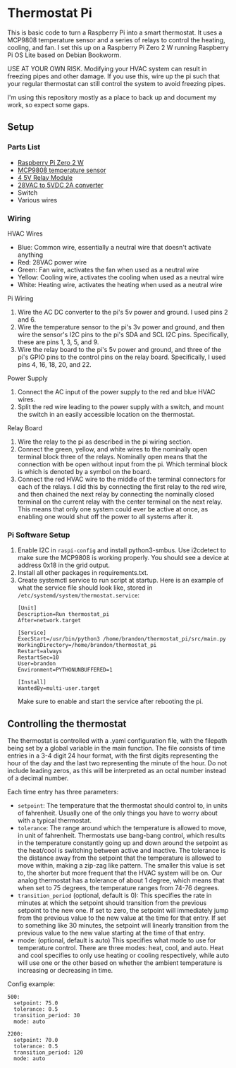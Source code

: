 # Thermostat Pi

This is basic code to turn a Raspberry Pi into a smart thermostat.
It uses a MCP9808 temperature sensor and a series of relays to control the heating, cooling, and fan.
I set this up on a Raspberry Pi Zero 2 W running Raspberry Pi OS Lite based on Debian Bookworm.

USE AT YOUR OWN RISK.
Modifying your HVAC system can result in freezing pipes and other damage.
If you use this, wire up the pi such that your regular thermostat can still control the system to avoid freezing pipes.

I'm using this repository mostly as a place to back up and document my work, so expect some gaps.

## Setup

### Parts List

- [Raspberry Pi Zero 2 W](https://www.raspberrypi.org/products/raspberry-pi-zero-2-w/)
- [MCP9808 temperature sensor](https://www.adafruit.com/product/1782)
- [4 5V Relay Module](https://www.amazon.com/SunFounder-Channel-Shield-Arduino-Raspberry/dp/B00E0NSORY/?th=1)
- [28VAC to 5VDC 2A converter](https://www.amazon.com/UMLIFE-Converter-2-5-35V-Regulator-Adjustable/dp/B094ZTG5S8/?th=1)
- Switch
- Various wires

### Wiring

HVAC Wires

- Blue: Common wire, essentially a neutral wire that doesn't activate anything
- Red: 28VAC power wire
- Green: Fan wire, activates the fan when used as a neutral wire
- Yellow: Cooling wire, activates the cooling when used as a neutral wire
- White: Heating wire, activates the heating when used as a neutral wire

Pi Wiring

1. Wire the AC DC converter to the pi's 5v power and ground. I used pins 2 and 6.
2. Wire the temperature sensor to the pi's 3v power and ground, and then wire the sensor's I2C pins to the pi's SDA and SCL I2C pins. Specifically, these are pins 1, 3, 5, and 9.
3. Wire the relay board to the pi's 5v power and ground, and three of the pi's GPIO pins to the control pins on the relay board. Specifically, I used pins 4, 16, 18, 20, and 22.

Power Supply

1. Connect the AC input of the power supply to the red and blue HVAC wires.
2. Split the red wire leading to the power supply with a switch, and mount the switch in an easily accessible location on the thermostat.

Relay Board

1. Wire the relay to the pi as described in the pi wiring section.
2. Connect the green, yellow, and white wires to the nominally open terminal block three of the relays.
   Nominally open means that the connection with be open without input from the pi.
   Which terminal block is which is denoted by a symbol on the board.
3. Connect the red HVAC wire to the middle of the terminal connectors for each of the relays.
   I did this by connecting the first relay to the red wire, and then chained the next relay by connecting the nominally closed terminal on the current relay with the center terminal on the next relay.
   This means that only one system could ever be active at once, as enabling one would shut off the power to all systems after it.

### Pi Software Setup

1. Enable I2C in `raspi-config` and install python3-smbus.
Use i2cdetect to make sure the MCP9808 is working properly.
You should see a device at address 0x18 in the grid output.
2. Install all other packages in requirements.txt.
3. Create systemctl service to run script at startup.
   Here is an example of what the service file should look like, stored in `/etc/systemd/system/thermostat.service`:
   ```
   [Unit]
   Description=Run thermostat_pi
   After=network.target
   
   [Service]
   ExecStart=/usr/bin/python3 /home/brandon/thermostat_pi/src/main.py
   WorkingDirectory=/home/brandon/thermostat_pi
   Restart=always
   RestartSec=10
   User=brandon
   Environment=PYTHONUNBUFFERED=1
   
   [Install]
   WantedBy=multi-user.target
   ```
   Make sure to enable and start the service after rebooting the pi.

## Controlling the thermostat

The thermostat is controlled with a .yaml configuration file, with the filepath being set by a global variable in the main function.
The file consists of time entries in a 3-4 digit 24 hour format, with the first digits representing the hour of the day and the last two representing the minute of the hour.
Do not include leading zeros, as this will be interpreted as an octal number instead of a decimal number.

Each time entry has three parameters:
- `setpoint`:
  The temperature that the thermostat should control to, in units of fahrenheit.
  Usually one of the only things you have to worry about with a typical thermostat.
- `tolerance`:
  The range around which the temperature is allowed to move, in unit of fahrenheit.
  Thermostats use bang-bang control, which results in the temperature constantly going up and down around the setpoint as the heat/cool is switching between active and inactive.
  The tolerance is the distance away from the setpoint that the temperature is allowed to move within, making a zip-zag like pattern.
  The smaller this value is set to, the shorter but more frequent that the HVAC system will be on.
  Our analog thermostat has a tolerance of about 1 degree, which means that when set to 75 degrees, the temperature ranges from 74-76 degrees.
- `transition_period` (optional, default is 0):
  This specifies the rate in minutes at which the setpoint should transition from the previous setpoint to the new one.
  If set to zero, the setpoint will immediately jump from the previous value to the new value at the time for that entry.
  If set to something like 30 minutes, the setpoint will linearly transition from the previous value to the new value starting at the time of that entry.
- mode: (optional, default is auto)
  This specifies what mode to use for temperature control. There are three modes: heat, cool, and auto. Heat and cool specifies to only use heating or cooling respectively, while auto will use one or the other based on whether the ambient temperature is increasing or decreasing in time.

Config example:
```
500:
  setpoint: 75.0
  tolerance: 0.5
  transition_period: 30
  mode: auto

2200:
  setpoint: 70.0
  tolerance: 0.5
  transition_period: 120
  mode: auto
```
